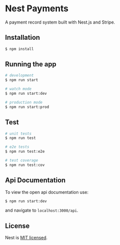 # Nest Payments

A payment record system built with Nest.js and Stripe.

## Installation

```bash
$ npm install
```

## Running the app

```bash
# development
$ npm run start

# watch mode
$ npm run start:dev

# production mode
$ npm run start:prod
```

## Test

```bash
# unit tests
$ npm run test

# e2e tests
$ npm run test:e2e

# test coverage
$ npm run test:cov
```

## Api Documentation

To view the open api documentation use:

```bash
$ npm run start:dev
```

and navigate to `localhost:3000/api`.

## License

Nest is [MIT licensed](LICENSE).
